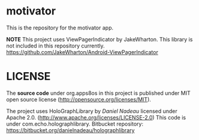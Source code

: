motivator
=========

This is the repository for the motivator app. 

**NOTE** This project uses ViewPagerIndicator by JakeWharton. This library is not included in this repository currently.
https://github.com/JakeWharton/Android-ViewPagerIndicator


LICENSE
=======

The **source code** under org.apps8os in this project is published under MIT open source license (http://opensource.org/licenses/MIT).

The project uses HoloGraphLibrary by *Daniel Nadeau* licensed under Apache 2.0. (http://www.apache.org/licenses/LICENSE-2.0)
This code is under com.echo.holographlibrary.
Bitbucket repository: https://bitbucket.org/danielnadeau/holographlibrary
